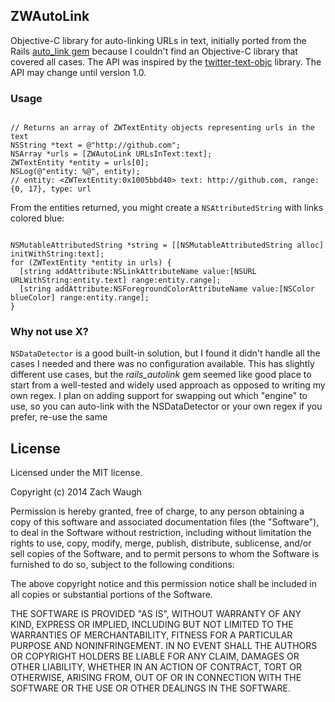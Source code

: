## ZWAutoLink

Objective-C library for auto-linking URLs in text, initially ported from the Rails [auto_link gem](https://github.com/tenderlove/rails_autolink) because I couldn't find an Objective-C library that covered all cases. The API was inspired by the [twitter-text-objc](https://github.com/twitter/twitter-text-objc) library. The API may change until version 1.0.

### Usage

```objc

// Returns an array of ZWTextEntity objects representing urls in the text
NSString *text = @"http://github.com";
NSArray *urls = [ZWAutoLink URLsInText:text];
ZWTextEntity *entity = urls[0];
NSLog(@"entity: %@", entity);
// entity: <ZWTextEntity:0x1005bbd40> text: http://github.com, range: {0, 17}, type: url

```

From the entities returned, you might create a `NSAttributedString` with links colored blue:

```objc

NSMutableAttributedString *string = [[NSMutableAttributedString alloc] initWithString:text];
for (ZWTextEntity *entity in urls) {
  [string addAttribute:NSLinkAttributeName value:[NSURL URLWithString:entity.text] range:entity.range];
  [string addAttribute:NSForegroundColorAttributeName value:[NSColor blueColor] range:entity.range];
}
```


### Why not use X?

`NSDataDetector` is a good built-in solution, but I found it didn't handle all the cases I needed and there was no configuration available. This has slightly different use cases, but the *rails_autolink* gem seemed like good place to start from a well-tested and widely used approach as opposed to writing my own regex. I plan on adding support for swapping out which "engine" to use, so you can auto-link with the NSDataDetector or your own regex if you prefer, re-use the same 

## License

Licensed under the MIT license.

Copyright (c) 2014 Zach Waugh

Permission is hereby granted, free of charge, to any person obtaining a copy of this software and associated documentation files (the "Software"), to deal in the Software without restriction, including without limitation the rights to use, copy, modify, merge, publish, distribute, sublicense, and/or sell copies of the Software, and to permit persons to whom the Software is furnished to do so, subject to the following conditions:

The above copyright notice and this permission notice shall be included in all copies or substantial portions of the Software.

THE SOFTWARE IS PROVIDED "AS IS", WITHOUT WARRANTY OF ANY KIND, EXPRESS OR IMPLIED, INCLUDING BUT NOT LIMITED TO THE WARRANTIES OF MERCHANTABILITY, FITNESS FOR A PARTICULAR PURPOSE AND NONINFRINGEMENT. IN NO EVENT SHALL THE AUTHORS OR COPYRIGHT HOLDERS BE LIABLE FOR ANY CLAIM, DAMAGES OR OTHER LIABILITY, WHETHER IN AN ACTION OF CONTRACT, TORT OR OTHERWISE, ARISING FROM, OUT OF OR IN CONNECTION WITH THE SOFTWARE OR THE USE OR OTHER DEALINGS IN THE SOFTWARE.
